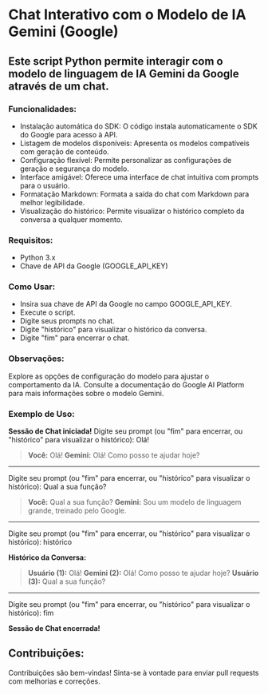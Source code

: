 # Chat Interativo com o Modelo de IA Gemini (Google)

## Este script Python permite interagir com o modelo de linguagem de IA Gemini da Google através de um chat.
### Funcionalidades:

* Instalação automática do SDK: O código instala automaticamente o SDK do Google para acesso à API.
* Listagem de modelos disponíveis: Apresenta os modelos compatíveis com geração de conteúdo.
* Configuração flexível: Permite personalizar as configurações de geração e segurança do modelo.
* Interface amigável: Oferece uma interface de chat intuitiva com prompts para o usuário.
* Formatação Markdown: Formata a saída do chat com Markdown para melhor legibilidade.
* Visualização do histórico: Permite visualizar o histórico completo da conversa a qualquer momento.
### Requisitos:
* Python 3.x
* Chave de API da Google (GOOGLE_API_KEY)
### Como Usar:
* Insira sua chave de API da Google no campo GOOGLE_API_KEY.
* Execute o script.
* Digite seus prompts no chat.
* Digite "histórico" para visualizar o histórico da conversa.
* Digite "fim" para encerrar o chat.
### Observações:
Explore as opções de configuração do modelo para ajustar o comportamento da IA.
Consulte a documentação do Google AI Platform para mais informações sobre o modelo Gemini.
### Exemplo de Uso:
**Sessão de Chat iniciada!**
Digite seu prompt (ou "fim" para encerrar, ou "histórico" para visualizar o histórico): Olá!
> **Você:** Olá!
> **Gemini:** Olá! Como posso te ajudar hoje?
-------------------------------------------
Digite seu prompt (ou "fim" para encerrar, ou "histórico" para visualizar o histórico): Qual a sua função?
> **Você:** Qual a sua função?
> **Gemini:** Sou um modelo de linguagem grande, treinado pelo Google.
-------------------------------------------
Digite seu prompt (ou "fim" para encerrar, ou "histórico" para visualizar o histórico): histórico

**Histórico da Conversa:**
> **Usuário (1):** Olá!
> **Gemini (2):** Olá! Como posso te ajudar hoje?
> **Usuário (3):** Qual a sua função?
-------------------------------------------

Digite seu prompt (ou "fim" para encerrar, ou "histórico" para visualizar o histórico): fim

**Sessão de Chat encerrada!** 

## Contribuições:
Contribuições são bem-vindas! Sinta-se à vontade para enviar pull requests com melhorias e correções.
